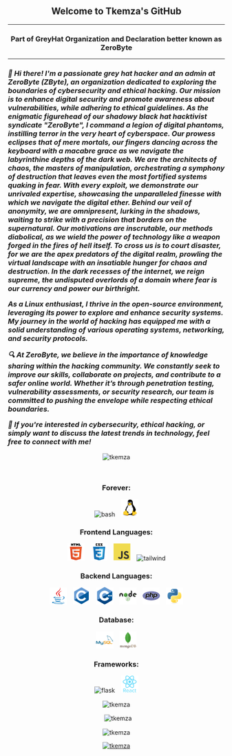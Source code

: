 <h2 align="center">Welcome to Tkemza's GitHub</h2>
<hr>
<h3 align="center">Part of GreyHat Organization and Declaration better known as ZeroByte</h3>
<hr>

<h3><i>👋 Hi there! I'm a passionate grey hat hacker and an admin at ZeroByte (ZByte), an organization dedicated to exploring the boundaries of cybersecurity and ethical hacking. Our mission is to enhance digital security and promote awareness about vulnerabilities, while adhering to ethical guidelines. As the enigmatic figurehead of our shadowy black hat hacktivist syndicate "ZeroByte", I command a legion of digital phantoms, instilling terror in the very heart of cyberspace. Our prowess eclipses that of mere mortals, our fingers dancing across the keyboard with a macabre grace as we navigate the labyrinthine depths of the dark web.
We are the architects of chaos, the masters of manipulation, orchestrating a symphony of destruction that leaves even the most fortified systems quaking in fear. With every exploit, we demonstrate our unrivaled expertise, showcasing the unparalleled finesse with which we navigate the digital ether.
Behind our veil of anonymity, we are omnipresent, lurking in the shadows, waiting to strike with a precision that borders on the supernatural. Our motivations are inscrutable, our methods diabolical, as we wield the power of technology like a weapon forged in the fires of hell itself.
To cross us is to court disaster, for we are the apex predators of the digital realm, prowling the virtual landscape with an insatiable hunger for chaos and destruction. In the dark recesses of the internet, we reign supreme, the undisputed overlords of a domain where fear is our currency and power our birthright.




 As a Linux enthusiast, I thrive in the open-source environment, leveraging its power to explore and enhance security systems. My journey in the world of hacking has equipped me with a solid understanding of various operating systems, networking, and security protocols.

🔍 At ZeroByte, we believe in the importance of knowledge sharing within the hacking community. We constantly seek to improve our skills, collaborate on projects, and contribute to a safer online world. Whether it’s through penetration testing, vulnerability assessments, or security research, our team is committed to pushing the envelope while respecting ethical boundaries.

🚀 If you're interested in cybersecurity, ethical hacking, or simply want to discuss the latest trends in technology, feel free to connect with me!</i></h3>

<p align="center">
    <img src="https://komarev.com/ghpvc/?username=tkemza&label=Profile%20views&color=0e75b6&style=flat" alt="tkemza" />
</p>


<p align="center"> 
    <a href="https://twitter.com/" target="blank">
        <img src="https://img.shields.io/twitter/follow/?logo=twitter&style=for-the-badge" alt="" />
    </a> 
</p>

<h3 align="center">Forever: </h3>
    <p align="center">
        <img src="https://www.vectorlogo.zone/logos/gnu_bash/gnu_bash-icon.svg" alt="bash" width="40" height="40" hspace="5" />
        <img src="https://raw.githubusercontent.com/devicons/devicon/master/icons/linux/linux-original.svg" alt="linux" width="40" height="40" hspace="5" />  
    </p>

<h3 align="center">Frontend Languages: </h3>
    <p align="center">
        <img src="https://raw.githubusercontent.com/devicons/devicon/master/icons/html5/html5-original-wordmark.svg" alt="html5" width="40"     height="40" hspace="5" />
        <img src="https://raw.githubusercontent.com/devicons/devicon/master/icons/css3/css3-original-wordmark.svg" alt="css3" width="40" height="40" hspace="5" />
        <img src="https://raw.githubusercontent.com/devicons/devicon/master/icons/javascript/javascript-original.svg" alt="javascript" width="40"   height="40" hspace="5" />
        <img src="https://www.vectorlogo.zone/logos/tailwindcss/tailwindcss-icon.svg" alt="tailwind" width="40" height="40" hspace="5" />
    </p>

<h3 align="center">Backend Languages: </h3>
    <p align="center">
        <img src="https://raw.githubusercontent.com/devicons/devicon/master/icons/java/java-original.svg" alt="java" width="40" height="40" hspace="5" />
        <img src="https://raw.githubusercontent.com/devicons/devicon/master/icons/c/c-original.svg" alt="c" width="40" height="40" hspace="5" />  
        <img src="https://raw.githubusercontent.com/devicons/devicon/master/icons/cplusplus/cplusplus-original.svg" alt="cplusplus" width="40" height="40" hspace="5" /> 
        <img src="https://raw.githubusercontent.com/devicons/devicon/master/icons/nodejs/nodejs-original-wordmark.svg" alt="nodejs" width="40" height="40" hspace="5" />
        <img src="https://raw.githubusercontent.com/devicons/devicon/master/icons/php/php-original.svg" alt="php" width="40" height="40" hspace="5" />  
        <img src="https://raw.githubusercontent.com/devicons/devicon/master/icons/python/python-original.svg" alt="python" width="40" height="40" hspace="5" />
    </p>

<h3 align="center">Database: </h3>
    <p align="center">
        <img src="https://raw.githubusercontent.com/devicons/devicon/master/icons/mysql/mysql-original-wordmark.svg" alt="mysql" width="40" height="40" hspace="5" />
        <img src="https://raw.githubusercontent.com/devicons/devicon/master/icons/mongodb/mongodb-original-wordmark.svg" alt="mongodb" width="40" height="40" hspace="5" />
    </p>

<h3 align="center">Frameworks: </h3>
    <p align="center">
        <img src="https://www.vectorlogo.zone/logos/pocoo_flask/pocoo_flask-icon.svg" alt="flask" width="40" height="40" hspace="5" /> 
        <img src="https://raw.githubusercontent.com/devicons/devicon/master/icons/react/react-original-wordmark.svg" alt="react" width="40" height="40" hspace="5" /> 
    </p>

<p align="center"> 
    <img align="center" src="https://github-readme-stats.vercel.app/api/top-langs?username=tkemza&show_icons=true&locale=en&layout=compact" alt="tkemza" />
</p>

<p align="center">&nbsp;
    <img align="center" src="https://github-readme-stats.vercel.app/api?username=tkemza&show_icons=true&locale=en" alt="tkemza" />
</p>

<p align="center">
    <img align="center" src="https://github-readme-streak-stats.herokuapp.com/?user=tkemza&" alt="tkemza" />
</p>

<p align="center"> 
    <a href="https://github.com/ryo-ma/github-profile-trophy">
        <img src="https://github-profile-trophy.vercel.app/?username=tkemza" alt="tkemza" />
    </a> 
</p>
